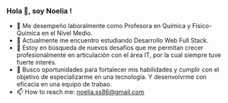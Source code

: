 ### Hola 👋, soy Noelia !

<!--
**NoeliaSS/NoeliaSS** is a ✨ _special_ ✨ repository because its `README.md` (this file) appears on your GitHub profile.
-->

- 🔭 Me desempeño laboralmente como  Profesora en Química y Físico-Química en el Nivel Medio.
- 🌱 Actualmente me encuentro estudiando Desarrollo Web Full Stack.
- 👯 Estoy en búsqueda de nuevos desafíos que me permitan crecer profesionalmente en articulación con el área IT, por la cual siempre tuve fuerte interés.   
- 🤔 Busco oportunidades para fortalecer mis habilidades y  cumplir con el objetivo de especializarme en una tecnología. Y desenvolvrme con eficacia en una equipo de  trabao.
- 📫 How to reach me: noelia.ss86@gmail.com

